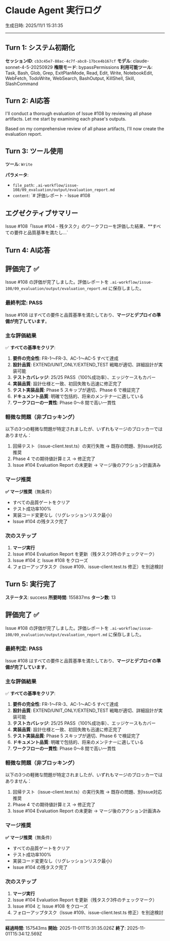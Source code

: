 # Claude Agent 実行ログ

生成日時: 2025/11/1 15:31:35

---

## Turn 1: システム初期化

**セッションID**: `cb3c45e7-88ac-4c7f-abc8-17bce4b167cf`
**モデル**: claude-sonnet-4-5-20250929
**権限モード**: bypassPermissions
**利用可能ツール**: Task, Bash, Glob, Grep, ExitPlanMode, Read, Edit, Write, NotebookEdit, WebFetch, TodoWrite, WebSearch, BashOutput, KillShell, Skill, SlashCommand

## Turn 2: AI応答

I'll conduct a thorough evaluation of Issue #108 by reviewing all phase artifacts. Let me start by examining each phase's outputs.

Based on my comprehensive review of all phase artifacts, I'll now create the evaluation report.

## Turn 3: ツール使用

**ツール**: `Write`

**パラメータ**:
- `file_path`: `.ai-workflow/issue-108/09_evaluation/output/evaluation_report.md`
- `content`: `# 評価レポート - Issue #108

## エグゼクティブサマリー

Issue #108「Issue #104 - 残タスク」のワークフローを評価した結果、**すべての要件と品質基準を満たし...`

## Turn 4: AI応答

## 評価完了 ✅

Issue #108 の評価が完了しました。評価レポートを `.ai-workflow/issue-108/09_evaluation/output/evaluation_report.md` に保存しました。

### 最終判定: **PASS**

Issue #108 はすべての要件と品質基準を満たしており、**マージとデプロイの準備が完了しています**。

### 主な評価結果

✅ **すべての基準をクリア**:
1. **要件の完全性**: FR-1〜FR-3、AC-1〜AC-5 すべて達成
2. **設計品質**: EXTEND/UNIT_ONLY/EXTEND_TEST 戦略が適切、詳細設計が実装可能
3. **テストカバレッジ**: 25/25 PASS（100%成功率）、エッジケースもカバー
4. **実装品質**: 設計仕様と一致、初回失敗も迅速に修正完了
5. **テスト実装品質**: Phase 5 スキップが適切、Phase 6 で検証完了
6. **ドキュメント品質**: 明確で包括的、将来のメンテナーに適している
7. **ワークフローの一貫性**: Phase 0〜8 間で高い一貫性

### 軽微な問題（非ブロッキング）

以下の3つの軽微な問題が特定されましたが、いずれもマージのブロッカーではありません：
1. 回帰テスト（issue-client.test.ts）の実行失敗 → 既存の問題、別Issue対応推奨
2. Phase 4 での期待値計算ミス → 修正完了
3. Issue #104 Evaluation Report の未更新 → マージ後のアクション計画済み

### マージ推奨

**✅ マージ推奨**（無条件）

- すべての品質ゲートをクリア
- テスト成功率100%
- 実装コード変更なし（リグレッションリスク最小）
- Issue #104 の残タスク完了

### 次のステップ

1. **マージ実行**
2. Issue #104 Evaluation Report を更新（残タスク3件のチェックマーク）
3. Issue #104 と Issue #108 をクローズ
4. フォローアップタスク（Issue #109、issue-client.test.ts 修正）を別途検討

## Turn 5: 実行完了

**ステータス**: success
**所要時間**: 155837ms
**ターン数**: 13

## 評価完了 ✅

Issue #108 の評価が完了しました。評価レポートを `.ai-workflow/issue-108/09_evaluation/output/evaluation_report.md` に保存しました。

### 最終判定: **PASS**

Issue #108 はすべての要件と品質基準を満たしており、**マージとデプロイの準備が完了しています**。

### 主な評価結果

✅ **すべての基準をクリア**:
1. **要件の完全性**: FR-1〜FR-3、AC-1〜AC-5 すべて達成
2. **設計品質**: EXTEND/UNIT_ONLY/EXTEND_TEST 戦略が適切、詳細設計が実装可能
3. **テストカバレッジ**: 25/25 PASS（100%成功率）、エッジケースもカバー
4. **実装品質**: 設計仕様と一致、初回失敗も迅速に修正完了
5. **テスト実装品質**: Phase 5 スキップが適切、Phase 6 で検証完了
6. **ドキュメント品質**: 明確で包括的、将来のメンテナーに適している
7. **ワークフローの一貫性**: Phase 0〜8 間で高い一貫性

### 軽微な問題（非ブロッキング）

以下の3つの軽微な問題が特定されましたが、いずれもマージのブロッカーではありません：
1. 回帰テスト（issue-client.test.ts）の実行失敗 → 既存の問題、別Issue対応推奨
2. Phase 4 での期待値計算ミス → 修正完了
3. Issue #104 Evaluation Report の未更新 → マージ後のアクション計画済み

### マージ推奨

**✅ マージ推奨**（無条件）

- すべての品質ゲートをクリア
- テスト成功率100%
- 実装コード変更なし（リグレッションリスク最小）
- Issue #104 の残タスク完了

### 次のステップ

1. **マージ実行**
2. Issue #104 Evaluation Report を更新（残タスク3件のチェックマーク）
3. Issue #104 と Issue #108 をクローズ
4. フォローアップタスク（Issue #109、issue-client.test.ts 修正）を別途検討


---

**経過時間**: 157543ms
**開始**: 2025-11-01T15:31:35.026Z
**終了**: 2025-11-01T15:34:12.569Z